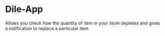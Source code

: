 # Dile-App
Allows you check how the quantity of item in your store depletes and gives a notification to replace a particular item
